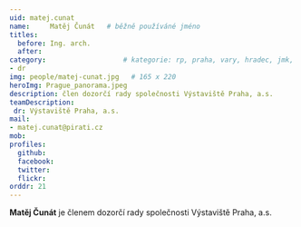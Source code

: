 ```yaml
---
uid: matej.cunat
name:     Matěj Čunát  	# běžně používáné jméno
titles:
  before: Ing. arch.
  after:
category:                 	# kategorie: rp, praha, vary, hradec, jmk, senat
- dr
img: people/matej-cunat.jpg   # 165 x 220
heroImg: Prague_panorama.jpeg
description: člen dozorčí rady společnosti Výstaviště Praha, a.s.
teamDescription:
 dr: Výstaviště Praha, a.s.
mail:
- matej.cunat@pirati.cz
mob:
profiles:
  github:       
  facebook:  
  twitter: 		  
  flickr:	
orddr: 21	  
---
```


**Matěj Čunát** je členem dozorčí rady společnosti Výstaviště Praha, a.s.
